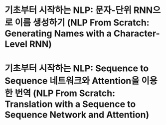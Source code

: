 # 기초부터 시작하는 NLP: 문자-단위 RNN으로 이름 생성하기 (NLP From Scratch: Generating Names with a Character-Level RNN)

# 기초부터 시작하는 NLP: Sequence to Sequence 네트워크와 Attention을 이용한 번역 (NLP From Scratch: Translation with a Sequence to Sequence Network and Attention)

